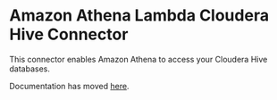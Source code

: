 # Amazon Athena Lambda Cloudera Hive Connector

This connector enables Amazon Athena to access your Cloudera Hive databases.

Documentation has moved [here](https://docs.aws.amazon.com/athena/latest/ug/connectors-cloudera-hive.html).
